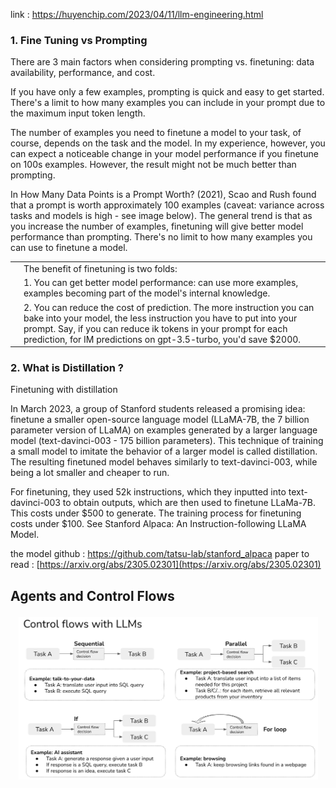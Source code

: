 link : https://huyenchip.com/2023/04/11/llm-engineering.html


### 1. Fine Tuning vs Prompting

There are 3 main factors when considering prompting vs. finetuning: data availability, performance, and cost.

If you have only a few examples, prompting is quick and easy to get started. There's a limit to how many examples you can include in your prompt due to the maximum input token length.

The number of examples you need to finetune a model to your task, of course, depends on the task and the model. In my experience, however, you can expect a noticeable change in your model performance if you finetune on 100s examples. However, the result might not be much better than prompting.

In How Many Data Points is a Prompt Worth? (2021), Scao and Rush found that a prompt is worth approximately 100 examples (caveat: variance across tasks and models is high - see image below). The general trend is that as you increase the number of examples, finetuning will give better model performance than prompting. There's no limit to how many examples you can use to finetune a model.

|     |                                                                                                                                                                                                                                                                                 |
| --- | ------------------------------------------------------------------------------------------------------------------------------------------------------------------------------------------------------------------------------------------------------------------------------- |
|     | The benefit of finetuning is two folds:                                                                                                                                                                                                                                         |
|     | 1. You can get better model performance: can use more examples, examples becoming part of the model's internal knowledge.                                                                                                                                                       |
|     | 2. You can reduce the cost of prediction. The more instruction you can bake into your model, the less instruction you have to put into your prompt. Say, if you can reduce ik tokens in your prompt for each prediction, for IM predictions on gpt-3.5-turbo, you'd save $2000. |


### 2.  What is Distillation ?

Finetuning with distillation

In March 2023, a group of Stanford students released a promising idea: finetune a smaller open-source language model (LLaMA-7B, the 7 billion parameter version of LLaMA) on examples generated by a larger language model (text-davinci-003 - 175 billion parameters). This technique of training a small model to imitate the behavior of a larger model is called distillation. The resulting finetuned model behaves similarly to text-davinci-003, while being a lot smaller and cheaper to run.

For finetuning, they used 52k instructions, which they inputted into text-davinci-003 to obtain outputs, which are then used to finetune LLaMa-7B. This costs under $500 to generate. The training process for finetuning costs under $100. See Stanford Alpaca: An Instruction-following LLaMA Model.

the model github : https://github.com/tatsu-lab/stanford_alpaca
paper to read : [https://arxiv.org/abs/2305.02301](https://arxiv.org/abs/2305.02301)

## Agents and Control Flows

![control flow](https://github.com/hiteshbandhu/notes-ai-and-tech/blob/ffaca40d29f850f091ca727a96edbd984a0432bf/ai/Pasted%20image%2020240630011647.png)
